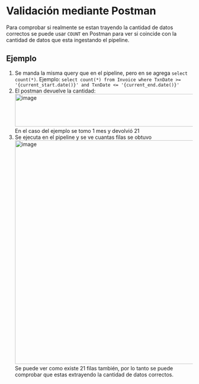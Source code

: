# Validación mediante Postman

Para comprobar si realmente se estan trayendo la cantidad de datos correctos se puede usar `COUNT` en Postman para ver si coincide con la cantidad de datos que esta ingestando el pipeline.

## Ejemplo

1. Se manda la misma query que en el pipeline, pero en se agrega `select count(*)`. Ejemplo: `select count(*) from Invoice where TxnDate >= '{current_start.date()}' and TxnDate <= '{current_end.date()}' `
2. El postman devuelve la cantidad:
   <img width="904" height="88" alt="image" src="https://github.com/user-attachments/assets/671afb04-b1e6-415f-b97f-ab53771696fe" />
   En el caso del ejemplo se tomo 1 mes y devolvió 21
3. Se ejecuta en el pipeline y se ve cuantas filas se obtuvo
   <img width="943" height="603" alt="image" src="https://github.com/user-attachments/assets/b3d10183-6ee4-4607-921f-dacde4ad7ef4" />
  Se puede ver como existe 21 filas también, por lo tanto se puede comprobar que estas extrayendo la cantidad de datos correctos.
